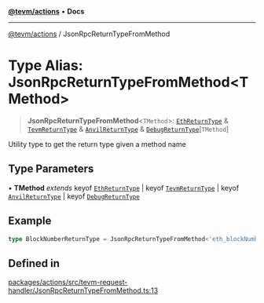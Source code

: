 [**@tevm/actions**](../README.md) • **Docs**

***

[@tevm/actions](../globals.md) / JsonRpcReturnTypeFromMethod

# Type Alias: JsonRpcReturnTypeFromMethod\<TMethod\>

> **JsonRpcReturnTypeFromMethod**\<`TMethod`\>: [`EthReturnType`](EthReturnType.md) & [`TevmReturnType`](TevmReturnType.md) & [`AnvilReturnType`](AnvilReturnType.md) & [`DebugReturnType`](DebugReturnType.md)\[`TMethod`\]

Utility type to get the return type given a method name

## Type Parameters

• **TMethod** *extends* keyof [`EthReturnType`](EthReturnType.md) \| keyof [`TevmReturnType`](TevmReturnType.md) \| keyof [`AnvilReturnType`](AnvilReturnType.md) \| keyof [`DebugReturnType`](DebugReturnType.md)

## Example

```typescript
type BlockNumberReturnType = JsonRpcReturnTypeFromMethod<'eth_blockNumber'>
```

## Defined in

[packages/actions/src/tevm-request-handler/JsonRpcReturnTypeFromMethod.ts:13](https://github.com/evmts/tevm-monorepo/blob/main/packages/actions/src/tevm-request-handler/JsonRpcReturnTypeFromMethod.ts#L13)
